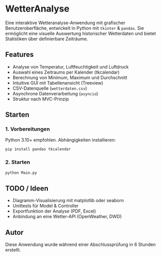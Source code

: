 # WetterAnalyse
Eine interaktive Wetteranalyse-Anwendung mit grafischer Benutzeroberfläche, entwickelt in Python mit `tkinter` &amp; `pandas`.
Sie ermöglicht eine visuelle Auswertung historischer Wetterdaten und bietet Statistiken über definierbare Zeiträume.

## Features

- Analyse von Temperatur, Luftfeuchtigkeit und Luftdruck
- Auswahl eines Zeitraums per Kalender (tkcalendar)
- Berechnung von Minimum, Maximum und Durchschnitt
- Intuitive GUI mit Tabellenansicht (Treeview)
- CSV-Datenquelle (`wetterdaten.csv`)
- Asynchrone Datenverarbeitung (`asyncio`)
- Struktur nach MVC-Prinzip

## Starten

### 1. Vorbereitungen
Python 3.10+ empfohlen. Abhängigkeiten installieren:

```bash
pip install pandas tkcalendar
```
### 2. Starten
```bash
python Main.py
```

## TODO / Ideen
- Diagramm-Visualisierung mit matplotlib oder seaborn
- Unittests für Model & Controller
- Exportfunktion der Analyse (PDF, Excel)
- Anbindung an eine Wetter-API (OpenWeather, DWD)

## Autor
Diese Anwendung wurde während einer Abschlussprüfung in 6 Stunden erstellt.
